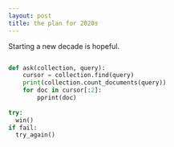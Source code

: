```yaml
---
layout: post
title: the plan for 2020s
---
```


Starting a new decade is hopeful.

<script src="https://gist.github.com/nisrulz/11c0d63428b108f10c83.js"></script>


```python

def ask(collection, query):
    cursor = collection.find(query)
    print(collection.count_documents(query))
    for doc in cursor[:2]:
        pprint(doc)
        
try:
  win()
if fail:
  try_again()

```
